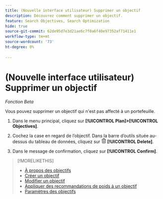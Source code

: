 ```yaml
---
title: (Nouvelle interface utilisateur) Supprimer un objectif
description: Découvrez comment supprimer un objectif.
feature: Search Objectives, Search Optimization
hide: true
source-git-commit: 62de95d7e3d21ae6c7f0a6f40e97352af71411e1
workflow-type: tm+mt
source-wordcount: '73'
ht-degree: 0%

---
```


# (Nouvelle interface utilisateur) Supprimer un objectif

*Fonction Beta*

Vous pouvez supprimer un objectif qui n&#39;est pas affecté à un portefeuille.

1. Dans le menu principal, cliquez sur **[!UICONTROL Plan]>[!UICONTROL Objectives]**.

1. Cochez la case en regard de l’objectif. Dans la barre d’outils située au-dessus du tableau de données, cliquez sur ![Supprimer](/help/search-social-commerce/assets/delete-new.png "Supprimer") **[!UICONTROL Delete]**.

1. Dans le message de confirmation, cliquez sur **[!UICONTROL Confirm]**.

>[!MORELIKETHIS]
>
>* [À propos des objectifs](objective-about.md)
>* [Créer un objectif](objective-create.md)
>* [Modifier un objectif](objective-edit.md)
>* [Appliquer des recommandations de poids à un objectif](objective-apply-weight-recommendations.md)
>* [Paramètres des objectifs](objective-settings.md)

